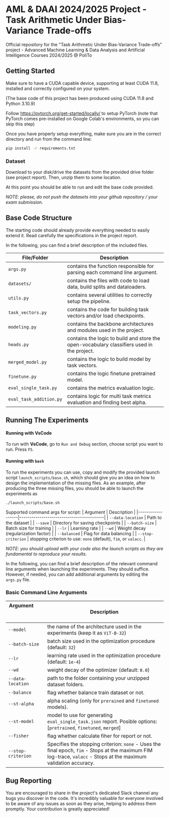 # AML & DAAI 2024/2025 Project - Task Arithmetic Under Bias-Variance Trade-offs
Official repository for the "Task Arithmetic Under Bias-Variance Trade-offs" project - Advanced Machine Learning & Data Analysis and Artificial Intelligence Courses 2024/2025 @ PoliTo

## Getting Started
Make sure to have a CUDA capable device, supporting at least CUDA 11.8, installed and correctly configured on your system. 

(The base code of this project has been produced using CUDA 11.8 and Python 3.10.9)

Follow https://pytorch.org/get-started/locally/ to setup PyTorch (note that PyTorch comes pre-installed on Google Colab's environments, so you can skip this step)

Once you have properly setup everything, make sure you are in the correct directory and run from the command line:
```bash
pip install -r requirements.txt
```

### Dataset
Download to your disk/drive the datasets from the provided drive folder (see project report). Then, unzip them to some location.

At this point you should be able to run and edit the base code provided.

*NOTE: please, do not push the datasets into your github repository / your exam submission.*

## Base Code Structure
The starting code should already provide everything needed to easily extend it. Read carefully the specifications in the project report.

In the following, you can find a brief description of the included files.

| File/Folder | Description |
| ---- | ----------- |
| `args.py` | contains the function responsible for parsing each command line argument. |
| `datasets/` | contains the files with code to load data, build splits and dataloaders. |
| `utils.py` | contains several utilities to correctly setup the pipeline. |
| `task_vectors.py` | contains the code for building task vectors and/or load checkpoints. |
| `modeling.py` | contains the backbone architectures and modules used in the project. |
| `heads.py` | contains the logic to build and store the open-vocabulary classifiers used in the project. |
| `merged_model.py` | contains the logic to build model by task vectors. |
| `finetune.py` | contains the logic finetune pretrained model. |
| `eval_single_task.py` | contains the metrics evaluation logic. |
| `eval_task_addition.py` | contains logic for multi task metrics evaluation and finding best alpha. |





## Running The Experiments
#### Running with VsCode
To run with **VsCode**, go to `Run and Debug` section, choose script you want to run. Press `F5`.

#### Running with `bash`
To run the experiments you can use, copy and modify the provided launch script `launch_scripts/base.sh`, which should give you an idea on how to design the implementation of the missing files.
As an example, after producing the three missing files, you should be able to launch the experiments as
```
./launch_scripts/base.sh
```
Supported command args for script:
| Argument          | Description                              |
|------------------|------------------------------------------|
| `--data-location` | Path to the dataset                     |
| `--save`         | Directory for saving checkpoints        |
| `--batch-size`   | Batch size for training                 |
| `--lr`           | Learning rate                           |
| `--wd`           | Weight decay (regularization factor)    |
| `--balanced`     | Flag for data balancing                 |
| `--stop-criterion` | stopping criterion to use: `none` (default), `fim`, or `valacc`. |


*NOTE: you should upload with your code also the launch scripts as they are fundamental to reproduce your results.*

In the following, you can find a brief description of the relevant command line arguments when launching the experiments. They should suffice. However, if needed, you can add additional arguments by editing the `args.py` file.

### Basic Command Line Arguments
| Argument &nbsp; &nbsp; &nbsp; &nbsp; &nbsp; &nbsp; &nbsp; &nbsp; &nbsp; &nbsp; &nbsp; &nbsp; &nbsp; &nbsp; &nbsp; &nbsp; &nbsp;&nbsp; &nbsp;  | Description |
| -------- | ----------- |
| `--model` | the name of the architecture used in the experiments (keep it as `ViT-B-32`) |
| `--batch-size` | batch size used in the optimization procedure (default: `32`) |
| `--lr` | learning rate used in the optimization procedure (default: `1e-4`) |
| `--wd` | weight decay of the optimizer (default: `0.0`) |
| `--data-location` | path to the folder containing your unzipped dataset folders. |
| `--balance` | flag whether balance train dataset or not. |
| `--st-alpha` | alpha scaling (only for `prerained` and `finetuned` models). |
| `--st-model` | model to use for generating `eval_single_task.json` report. Posible options: [`pretrained`, `finetuned`, `merged`] |
| `--fisher` | flag whether calculate fiher for report or not. |
| `--stop-criterion` | Specifies the stopping criterion: `none` - Uses the final epoch, `fim` - Stops at the maximum FIM log-trace, `valacc` - Stops at the maximum validation accuracy. |


## Bug Reporting
You are encouraged to share in the project's dedicated Slack channel any bugs you discover in the code. It's incredibly valuable for everyone involved to be aware of any issues as soon as they arise, helping to address them promptly. Your contribution is greatly appreciated!
